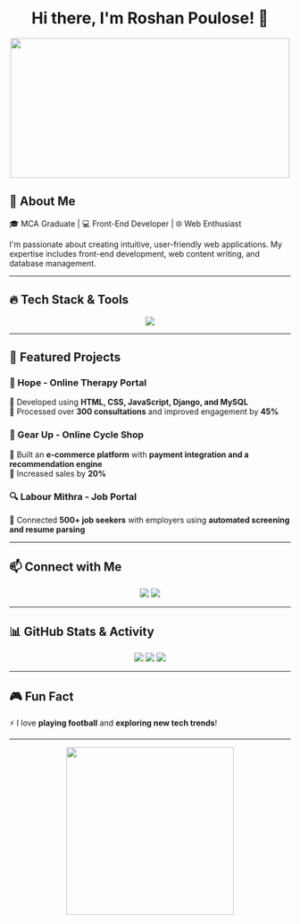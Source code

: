 

<h1 align="center">Hi there, I'm Roshan Poulose! 👋</h1>

<p align="center">
  <img src="https://media.giphy.com/media/qgQUggAC3Pfv687qPC/giphy.gif" width="500" height="250">
</p>

## 🚀 About Me
🎓 MCA Graduate | 💻 Front-End Developer | 🌐 Web Enthusiast

I'm passionate about creating intuitive, user-friendly web applications. My expertise includes front-end development, web content writing, and database management.

---

## 🔥 Tech Stack & Tools
<p align="center">
  <img src="https://skillicons.dev/icons?i=html,css,js,react,python,django,mysql,vscode,git" />
</p>

---

## 🎨 Featured Projects
### 🌱 Hope - Online Therapy Portal
🔹 Developed using **HTML, CSS, JavaScript, Django, and MySQL**  
🔹 Processed over **300 consultations** and improved engagement by **45%**

### 🚴 Gear Up - Online Cycle Shop
🔹 Built an **e-commerce platform** with **payment integration and a recommendation engine**  
🔹 Increased sales by **20%**

### 🔍 Labour Mithra - Job Portal
🔹 Connected **500+ job seekers** with employers using **automated screening and resume parsing**

---

## 📫 Connect with Me
<p align="center">
  <a href="https://linkedin.com/in/roshan-poulose-2584b522a"><img src="https://img.shields.io/badge/LinkedIn-0077B5?style=for-the-badge&logo=linkedin&logoColor=white" /></a>
  <a href="mailto:roshanpoulose10@gmail.com"><img src="https://img.shields.io/badge/Email-D14836?style=for-the-badge&logo=gmail&logoColor=white" /></a>
</p>

---

## 📊 GitHub Stats & Activity
<p align="center">
  <img src="https://github-readme-stats.vercel.app/api?username=your-github-username&show_icons=true&theme=tokyonight" />
  <img src="https://github-readme-streak-stats.herokuapp.com/?user=your-github-username&theme=tokyonight" />
  <img src="https://github-readme-stats.vercel.app/api/top-langs/?username=your-github-username&layout=compact&theme=tokyonight" />
</p>

---

## 🎮 Fun Fact
⚡ I love **playing football** and **exploring new tech trends**!

---

<p align="center">
  <img src="https://media.giphy.com/media/RbDKaczqWovIugyJmW/giphy.gif" width="300">
</p>
